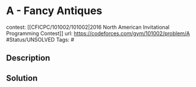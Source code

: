 # A - Fancy Antiques

contest: [[CFICPC/101002/101002|2016 North American Invitational Programming Contest]]
url: https://codeforces.com/gym/101002/problem/A
#Status/UNSOLVED
Tags: #

## Description

## Solution

